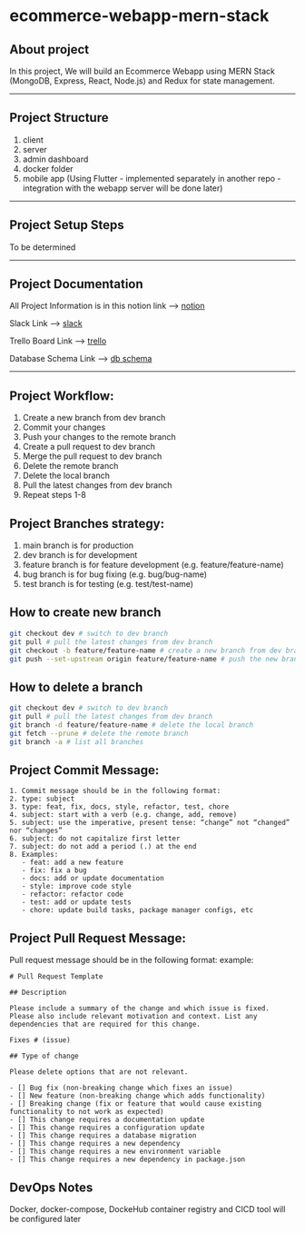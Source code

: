 # ecommerce-webapp-mern-stack

## About project

In this project, We will build an Ecommerce Webapp using MERN Stack (MongoDB, Express, React, Node.js) and Redux for state management.

---

## Project Structure

1. client
2. server
3. admin dashboard
4. docker folder
5. mobile app (Using Flutter - implemented separately in another repo - integration with the webapp server will be done later)

---

## Project Setup Steps

To be determined

---

## Project Documentation

All Project Information is in this notion link --> [notion](https://www.notion.so/ahmed-farag/E-Commerce-Website-Mern-stack-da3c9e4dc31d48459815432d92e533f6?pvs=4)

Slack Link --> [slack](https://egyfreelance.slack.com/)

Trello Board Link --> [trello](https://trello.com/invite/b/81kTWqoe/ATTIb70b2cd35740589b86085a90a96a05f993E23837/ecommerce-webapp-mern-stack)

Database Schema Link --> [db schema](https://lucid.app/documents/view/41dc8682-dbec-40de-8576-ce771a96559a)

---

## Project Workflow:

1. Create a new branch from dev branch
2. Commit your changes
3. Push your changes to the remote branch
4. Create a pull request to dev branch
5. Merge the pull request to dev branch
6. Delete the remote branch
7. Delete the local branch
8. Pull the latest changes from dev branch
9. Repeat steps 1-8

## Project Branches strategy:

1. main branch is for production
2. dev branch is for development
3. feature branch is for feature development (e.g. feature/feature-name)
4. bug branch is for bug fixing (e.g. bug/bug-name)
5. test branch is for testing (e.g. test/test-name)

## How to create new branch

```bash
git checkout dev # switch to dev branch
git pull # pull the latest changes from dev branch
git checkout -b feature/feature-name # create a new branch from dev branch
git push --set-upstream origin feature/feature-name # push the new branch to remote
```

## How to delete a branch

```bash
git checkout dev # switch to dev branch
git pull # pull the latest changes from dev branch
git branch -d feature/feature-name # delete the local branch
git fetch --prune # delete the remote branch
git branch -a # list all branches
```

## Project Commit Message:

```
1. Commit message should be in the following format:
2. type: subject
3. type: feat, fix, docs, style, refactor, test, chore
4. subject: start with a verb (e.g. change, add, remove)
5. subject: use the imperative, present tense: “change” not “changed” nor “changes”
6. subject: do not capitalize first letter
7. subject: do not add a period (.) at the end
8. Examples:
   - feat: add a new feature
   - fix: fix a bug
   - docs: add or update documentation
   - style: improve code style
   - refactor: refactor code
   - test: add or update tests
   - chore: update build tasks, package manager configs, etc
```

## Project Pull Request Message:

Pull request message should be in the following format:
example:

```
# Pull Request Template

## Description

Please include a summary of the change and which issue is fixed. Please also include relevant motivation and context. List any dependencies that are required for this change.

Fixes # (issue)

## Type of change

Please delete options that are not relevant.

- [] Bug fix (non-breaking change which fixes an issue)
- [] New feature (non-breaking change which adds functionality)
- [] Breaking change (fix or feature that would cause existing functionality to not work as expected)
- [] This change requires a documentation update
- [] This change requires a configuration update
- [] This change requires a database migration
- [] This change requires a new dependency
- [] This change requires a new environment variable
- [] This change requires a new dependency in package.json

```

## DevOps Notes

Docker, docker-compose, DockeHub container registry and CICD tool will be configured later
